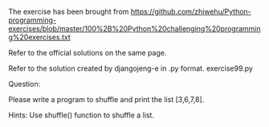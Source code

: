 The exercise has been brought from https://github.com/zhiwehu/Python-programming-exercises/blob/master/100%2B%20Python%20challenging%20programming%20exercises.txt

Refer to the official solutions on the same page.

Refer to the solution created by djangojeng-e in .py format. exercise99.py

Question:

Please write a program to shuffle and print the list [3,6,7,8].



Hints:
Use shuffle() function to shuffle a list.

